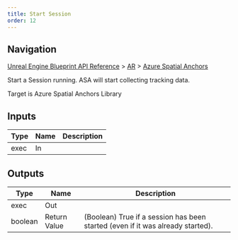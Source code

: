 ```yaml
---
title: Start Session
order: 12
---
```

## Navigation

[Unreal Engine Blueprint API Reference](https://dev.epicgames.com/documentation/en-us/unreal-engine/BlueprintAPI) > [AR](https://dev.epicgames.com/documentation/en-us/unreal-engine/BlueprintAPI/AR) > [Azure Spatial Anchors](https://dev.epicgames.com/documentation/en-us/unreal-engine/BlueprintAPI/AR/AzureSpatialAnchors)

Start a Session running.
ASA will start collecting tracking data.

Target is Azure Spatial Anchors Library

## Inputs

| Type | Name | Description |
| --- | --- | --- |
| exec | In |  |

## Outputs

| Type | Name | Description |
| --- | --- | --- |
| exec | Out |  |
| boolean | Return Value | (Boolean) True if a session has been started (even if it was already started). |
